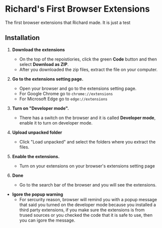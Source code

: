 # Richard's First Browser Extensions
The first browser extensions that Richard made. It is just a test

## Installation
1. **Download the extensions**
   - On the top of the repoistiories, click the green **Code** button and then select **Download as ZIP**.
   - After you downloaded the zip files, extract the file on your computer.
   
3. **Go to the extensions setting page.**
   - Open your browser and go to the extensions setting page.
   - For Google Chrome go to ````chrome://extensions```` 
   - For Microsoft Edge go to ````edge://extensions````
4. **Turn on "Developer mode".**
   - There has a switch on the browser and it is called **Developer mode**, enable it to turn on developer mode.
5. **Upload unpacked folder**
   - Click "Load unpacked" and select the folders where you extract the files.
6. **Enable the extensions.**
   - Turn on your extensions on your browser's extensions setting page
7. **Done**
   - Go to the search bar of the browser and you will see the extensions.
  
- **Igore the popup warning**
  - For sercurity reason, browser will remind you with a popup message that said you turned on the developer mode because you installed a third party extensions, if you make sure the extensions is from trused sources or you checked the code that it is safe to use, then you can igore the message.
